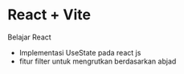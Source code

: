 # React + Vite
Belajar React
- Implementasi UseState pada react js
- fitur filter untuk mengrutkan berdasarkan abjad
